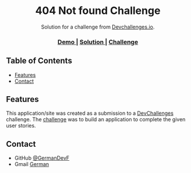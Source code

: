 <!-- Please update value in the {}  -->

<h1 align="center">404 Not found Challenge</h1>

<div align="center">
   Solution for a challenge from  <a href="http://devchallenges.io" target="_blank">Devchallenges.io</a>.
</div>

<div align="center">
  <h3>
    <a href="https://four04-not-found-challenge-l727.onrender.com/">
      Demo
    </a>
    <span> | </span>
    <a href="https://devchallenges.io/solutions/0ArXT6ADzQbo33frzAaA">
      Solution
    </a>
    <span> | </span>
    <a href="https://devchallenges.io/challenges/wBunSb7FPrIepJZAg0sY">
      Challenge
    </a>
  </h3>
</div>

<!-- TABLE OF CONTENTS -->

## Table of Contents

- [Features](#features)
- [Contact](#contact)

## Features

<!-- List the features of your application or follow the template. Don't share the figma file here :) -->

This application/site was created as a submission to a [DevChallenges](https://devchallenges.io/challenges) challenge. The [challenge](https://devchallenges.io/challenges/wBunSb7FPrIepJZAg0sY) was to build an application to complete the given user stories.

## Contact

- GitHub [@GermanDevF](https://github.com/GermanDevF)
- Gmail [German](alejandrogermanleon@gmail.com)
